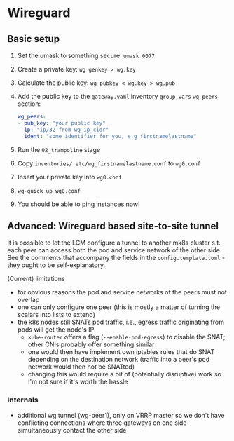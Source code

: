 # Wireguard

<!-- TODO: needs updating with current LCM -->

## Basic setup

1. Set the umask to something secure: ``umask 0077``
2. Create a private key: ``wg genkey > wg.key``
3. Calculate the public key: ``wg pubkey < wg.key > wg.pub``
4. Add the public key to the ``gateway.yaml`` inventory ``group_vars`` ``wg_peers`` section:

   ```yaml
   wg_peers:
   - pub_key: "your public key"
     ip: "ip/32 from wg_ip_cidr"
     ident: "some identifier for you, e.g firstnamelastname"
   ```
5. Run the ``02_trampoline`` stage
6. Copy ``inventories/.etc/wg_firstnamelastname.conf`` to ``wg0.conf``
7. Insert your private key into ``wg0.conf``
8. ``wg-quick up wg0.conf``
9. You should be able to ping instances now!

## Advanced: Wireguard based site-to-site tunnel

It is possible to let the LCM configure a tunnel to another mk8s cluster s.t. each peer can access both the pod and service network of the other side.
See the comments that accompany the fields in the `config.template.toml` - they ought to be self-explanatory.

(Current) limitations

- for obvious reasons the pod and service networks of the peers must not overlap
- one can only configure one peer (this is mostly a matter of turning the scalars into lists to extend)
- the k8s nodes still SNATs pod traffic, i.e., egress traffic originating from pods will get the node's IP
  - `kube-router` offers a flag (`--enable-pod-egress`) to disable the SNAT; other CNIs probably offer something similar
  - one would then have implement own iptables rules that do SNAT depending on the destination network (traffic into a peer's pod network would then not be SNATted)
  - changing this would require a bit of (potentially disruptive) work so I'm not sure if it's worth the hassle

### Internals

- additional wg tunnel (wg-peer1), only on VRRP master so we don't have conflicting connections where three gateways on one side simultaneously contact the other side
